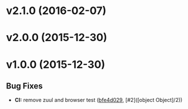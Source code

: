 # v2.1.0 (2016-02-07)


# v2.0.0 (2015-12-30)


# v1.0.0 (2015-12-30)


## Bug Fixes

- **CI:** remove zuul and browser test
  ([bfe4d029](https://github.com/motorcyclejs/http/commits/bfe4d02982a5d9581439fd043bbee8a4930daab7),
   [#2]([object Object]/2))


